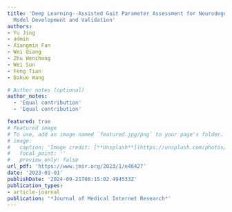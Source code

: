 ```yaml
---
title: 'Deep Learning--Assisted Gait Parameter Assessment for Neurodegenerative Diseases:
  Model Development and Validation'
authors:
- Yu Jing
- admin
- Xiangmin Fan
- Wei Qiang
- Zhu Wencheng
- Wei Sun
- Feng Tian
- Dakuo Wang

# Author notes (optional)
author_notes:
  - 'Equal contribution'
  - 'Equal contribution'

featured: true
# Featured image
# To use, add an image named `featured.jpg/png` to your page's folder.
# image:
#   caption: 'Image credit: [**Unsplash**](https://unsplash.com/photos/pLCdAaMFLTE)'
#   focal_point: ''
#   preview_only: false
url_pdf: 'https://www.jmir.org/2023/1/e46427'
date: '2023-01-01'
publishDate: '2024-09-21T08:15:02.494533Z'
publication_types:
- article-journal
publication: '*Journal of Medical Internet Research*'
---
```

